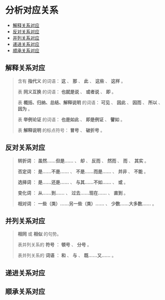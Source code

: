 # 分析对应关系

* [解释关系对应](#解释关系对应)
* [反对关系对应](#反对关系对应)
* [并列关系对应](#并列关系对应)
* [递进关系对应](#递进关系对应)
* [顺承关系对应](#顺承关系对应)

## 解释关系对应

> 含有 **指代义** 的词语： **这** 、 **那** 、 **此** 、 **这些** 、 **这样** 。
>
> 表 **同义互换** 的词语： **也就是说** 、 **或者说** 、 **即** 。
>
> 表 **概括、归纳、总结、解释说明** 的词语： **可见** 、 **因此** 、 **因而** 、 **所以** 、 **因为** 。
>
> 表 **举例论证** 的词语： **也是如此** 、 **即是例证** 、 **譬如** 。
>
> 表 **解释说明** 的标点符号： **冒号** 、 **破折号** 。

## 反对关系对应

> **转折词** ： **虽然……但是……** 、 **却** 、 **反而** 、 **然而** 、 **而** 、 **其实** 。
>
> **否定词** ： **是……不是……** 、 **不是……而是……** 、 **并非** 、 **不能** 。
>
> **选择词** ： **是……还是……** 、 **与其……不如……** 、 **或** 。
>
> **变化词** ： **从……到……** 、 **过去……现在……** 、 **直到** 。
>
> **相对词** ： **一些（类）……另一些（类）……** 、 **少数……大多数……** 。

## 并列关系对应

>  **相同** 或 **相似** 的句势。
>
> 表并列关系的 **符号** ： **顿号** 、 **分号** 。
>
> 表并列关系的 **词语** ： **和** 、 **与** 、 **既……又……** 。

## 递进关系对应

## 顺承关系对应